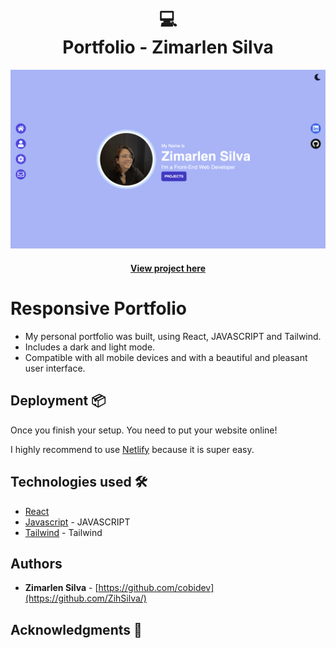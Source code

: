 
<h1 align="center">
  💻<br>Portfolio - Zimarlen Silva
</h1>

![Project](src/images/portfolio.png)

<h4 align="center"><a href="https://zihsilvaportfolio.netlify.app/">View project here</a></h4>

# Responsive Portfolio

- My personal portfolio was built, using React, JAVASCRIPT and Tailwind.
- Includes a dark and light mode.
- Compatible with all mobile devices and with a beautiful and pleasant user interface.

## Deployment 📦

Once you finish your setup. You need to put your website online!

I highly recommend to use [Netlify](https://netlify.com) because it is super easy.

## Technologies used 🛠️

- [React](https://reactjs.org/) 
- [Javascript](https://www.javascript.com/) - JAVASCRIPT
- [Tailwind](https://tailwindui.com/) - Tailwind


## Authors

- **Zimarlen Silva** - [https://github.com/cobidev](https://github.com/ZihSilva/)


## Acknowledgments 🎁




​